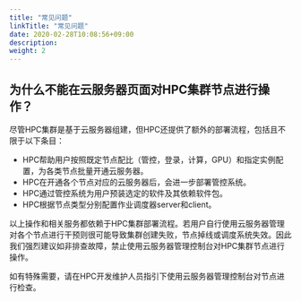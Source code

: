```yaml
---
title: "常见问题"
linkTitle: "常见问题"
date: 2020-02-28T10:08:56+09:00
description:
weight: 2
---
```




## 为什么不能在云服务器页面对HPC集群节点进行操作？


尽管HPC集群是基于云服务器组建，但HPC还提供了额外的部署流程，包括且不限于以下条目：

* HPC帮助用户按照既定节点配比（管控，登录，计算，GPU）和指定实例配置，为各类节点批量开通云服务器。
* HPC在开通各个节点对应的云服务器后，会进一步部署管控系统。
* HPC通过管控系统为用户预装选定的软件及其依赖软件包。
* HPC根据节点类型分别配置作业调度器server和client。

以上操作和相关服务都依赖于HPC集群部署流程。若用户自行使用云服务器管理对各个节点进行干预则很可能导致集群创建失败，节点掉线或调度系统失效。因此我们强烈建议如非排查故障，禁止使用云服务器管理控制台对HPC集群节点进行操作。

如有特殊需要，请在HPC开发维护人员指引下使用云服务器管理控制台对节点进行检查。
